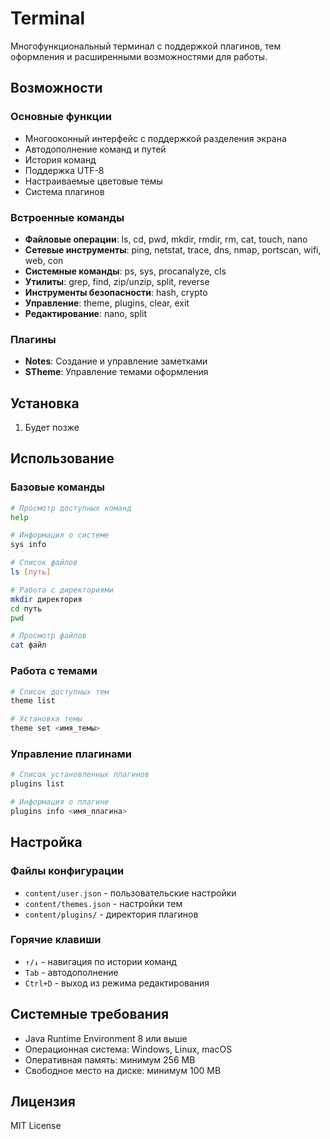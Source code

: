 # Terminal

Многофункциональный терминал с поддержкой плагинов, тем оформления и расширенными возможностями для работы.

## Возможности

### Основные функции

- Многооконный интерфейс с поддержкой разделения экрана
- Автодополнение команд и путей
- История команд
- Поддержка UTF-8
- Настраиваемые цветовые темы
- Система плагинов

### Встроенные команды

- **Файловые операции**: ls, cd, pwd, mkdir, rmdir, rm, cat, touch, nano
- **Сетевые инструменты**: ping, netstat, trace, dns, nmap, portscan, wifi, web, con
- **Системные команды**: ps, sys, procanalyze, cls
- **Утилиты**: grep, find, zip/unzip, split, reverse
- **Инструменты безопасности**: hash, crypto
- **Управление**: theme, plugins, clear, exit
- **Редактирование**: nano, split

### Плагины

- **Notes**: Создание и управление заметками
- **STheme**: Управление темами оформления

## Установка

1. Будет позже

## Использование

### Базовые команды

```bash
# Просмотр доступных команд
help

# Информация о системе
sys info

# Список файлов
ls [путь]

# Работа с директориями
mkdir директория
cd путь
pwd

# Просмотр файлов
cat файл
```

### Работа с темами

```bash
# Список доступных тем
theme list

# Установка темы
theme set <имя_темы>
```

### Управление плагинами

```bash
# Список установленных плагинов
plugins list

# Информация о плагине
plugins info <имя_плагина>
```

## Настройка

### Файлы конфигурации

- `content/user.json` - пользовательские настройки
- `content/themes.json` - настройки тем
- `content/plugins/` - директория плагинов

### Горячие клавиши

- `↑/↓` - навигация по истории команд
- `Tab` - автодополнение
- `Ctrl+D` - выход из режима редактирования

## Системные требования

- Java Runtime Environment 8 или выше
- Операционная система: Windows, Linux, macOS
- Оперативная память: минимум 256 MB
- Свободное место на диске: минимум 100 MB

## Лицензия

MIT License
